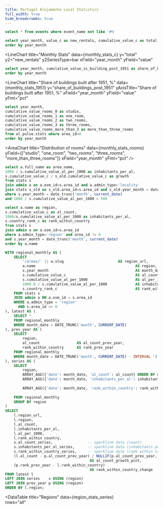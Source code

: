 ```yaml
---
title: Portugal Alojamento Local Statistics
full_width: true
hide_breadcrumbs: true
---
```

<LastRefreshed/>


```sql timeline
select * from events where event_name not like '#%'
```

```sql monthly_stats_c
select year_month, value_c as new_rentals, cumulative_value_c as total from al_pulse.stats where area_id=0
order by year_month
```

<LineChart
  title="Monthly Stats"
  data={monthly_stats_c}
  y="total"
  y2="new_rentals"
  y2SeriesType=bar
  xField="year_month"
  yField="value"
  >
  <ReferenceLine data={timeline} x=event_date label=event_name hideValue/>
  </LineChart>

```sql monthly_stats_1951
select year_month, cumulative_value_is_building_post_1951 as share_of_buildings_post_1951 from al_pulse.stats where area_id=0
order by year_month
```

<LineChart
  title="Share of buildings built after 1951, %"
  data={monthly_stats_1951}
  y="share_of_buildings_post_1951"
  yAxisTitle="Share of buildings built after 1951, %"
  xField="year_month"
  yField="value"
  yFmt="pct"
  >
  <ReferenceLine data={timeline} x=event_date label=event_name hideValue/>
</LineChart>

```sql monthly_stats_rooms
select year_month, 
cumulative_value_rooms_0 as studio,
cumulative_value_rooms_1 as one_room,
cumulative_value_rooms_2 as two_rooms,
cumulative_value_rooms_3 as three_rooms,
cumulative_value_rooms_more_than_3 as more_than_three_rooms
from al_pulse.stats where area_id=0
order by year_month
```

<AreaChart
  title="Distribution of rooms"
  data={monthly_stats_rooms}
  yField={["studio", "one_room", "two_rooms", "three_rooms", "more_than_three_rooms"]}
  xField="year_month"
  yFmt="pct"
  />

``` sql growth_density_correlation
select a.full_name as area_name,
1000 / s.cumulative_value_al_per_1000 as inhabitants_per_al,
s.cumulative_value_c / s_old.cumulative_value_c as growth
from stats s
join admin a on a.osm_id=s.area_id and a.admin_type='locality'
join stats s_old on s_old.area_id=s.area_id and s_old.year_month = date_trunc('month', current_date) - interval '3 years'
where s.year_month = date_trunc('month', current_date)
and 1000 / s.cumulative_value_al_per_1000 < 500
```

<ScatterPlot 
    data={growth_density_correlation}
    tooltipTitle="area_name"
    x=inhabitants_per_al
    y=growth
    yLog=true
    yLogBase=10
    yFmt=pct
/>

``` sql region_stats
select a.name as region, 
s.cumulative_value_c as al_count, 
1000/s.cumulative_value_al_per_1000 as inhabitants_per_al,
s.country_rank_c as rank_within_country
from stats s
join admin a on a.osm_id=s.area_id
where a.admin_type='region' and area_id != 0
and s.year_month = date_trunc('month', current_date)
order by a.name
```

``` sql region_stats_series
WITH regional_monthly AS (
    SELECT
        '/areas/' || a.slug                         AS region_url,
        a.name                                              AS region,
        s.year_month                                        AS month_date,
        s.cumulative_value_c                                AS al_count,
        s.cumulative_value_al_per_1000                      AS al_per_1000,
        1000.0 / s.cumulative_value_al_per_1000             AS inhabitants_per_al,
        s.country_rank_c                                    AS rank_within_country
    FROM stats s
    JOIN admin a ON a.osm_id = s.area_id
    WHERE a.admin_type = 'region'
      AND s.area_id <> 0
), latest AS (
    SELECT *
    FROM regional_monthly
    WHERE month_date = DATE_TRUNC('month', CURRENT_DATE)
), prev_year AS (
    SELECT
        region,
        al_count                 AS al_count_prev_year,
        rank_within_country      AS rank_prev_year
    FROM regional_monthly
    WHERE month_date = DATE_TRUNC('month', CURRENT_DATE) - INTERVAL '3 year'
), series AS (
    SELECT
        region,
        ARRAY_AGG({'date': month_date, 'al_count': al_count} ORDER BY month_date)            AS al_count_series,
        ARRAY_AGG({'date': month_date, 'inhabitants_per_al': inhabitants_per_al} ORDER BY month_date)
                                                                                             AS inhabitants_per_al_series,
        ARRAY_AGG({'date': month_date, 'rank_within_country': rank_within_country} ORDER BY month_date)
                                                                                             AS rank_within_country_series              
    FROM regional_monthly
    GROUP BY region
)
SELECT
    l.region_url,
    l.region,
    l.al_count,
    l.inhabitants_per_al,
    l.al_per_1000,
    l.rank_within_country,
    s.al_count_series,                -- sparkline data (count)
    s.inhabitants_per_al_series,      -- sparkline data (inhabitants per AL)
    s.rank_within_country_series,     -- sparkline data (rank within country)
    (l.al_count - p.al_count_prev_year) / NULLIF(p.al_count_prev_year, 0)
                                       AS al_count_growth_pcnt,
    (p.rank_prev_year - l.rank_within_country)                                             
                                       AS rank_within_country_change
FROM latest l
LEFT JOIN series    s USING (region)
LEFT JOIN prev_year p USING (region)
ORDER BY l.region;
```
<DataTable
  title="Regions"
  data={region_stats_series}  
  rows="all"
 >
 <Column
    id="region_url"
    linkLabel=region
    title="Region"
    contentType=link  
    />
 <Column
    id="al_count"
    title="AL Count"
    contentType=bar barColor=#aecfaf
    />

  <Column
    id="al_count_growth_pcnt"
    title="Growth last 3 years"
    contentType=delta
    fmt="pct"
    />

  <Column
    id="al_count_series"
    contentType=sparkline
    title="AL Count Changes"
    sparkX="date"
    sparkY="al_count"    
    />

  <Column
    id="inhabitants_per_al"
    title="Inhabitants per AL"
    scaleColumn=al_per_1000
    contentType=colorscale colorScale=negative
    />
  <Column
    id="rank_within_country"
    title="Rank"
    contentType=bar
    />
        <Column
    id="rank_within_country_change"
    title="Rank Change"
    contentType=delta
    />
    <Column
    id="rank_within_country_series"
    contentType=sparkline
    title="Rank Changes"
    sparkX="date"
    sparkY="rank_within_country"
    />


</DataTable>


